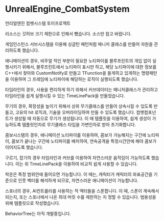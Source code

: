 # UnrealEngine_CombatSystem

언리얼엔진 컴뱃시스템 토이프로젝트


리소스는 깃허브 크기 제한으로 인해서 뺐습니다. 소스만 참고 바랍니다.


게임인스턴스 서브시스템을 이용해 싱글턴 패턴처럼 매니저 클래스를 만들어 자원을 관리하도록 했습니다.


애니메이션의 경우, 비주얼 적인 부분이 필요한 노티파이를 블루프린트의 개입 없이 실행시키기 위해서, 
블루프린트에서 노티파이 표시만 하고, 해당 노티파이에 대한 정보를 C++에서 찾아와 CustomNotify로 만들고 TFunction을 들게하고 있게하는 명령패턴을 이용하여
그 프레임에 노티파이에 해당하는 로직이 실행되도록 했습니다.


타임라인의 경우, 사용을 편리하게 하기 위해서 커브데이터는 매니저클래스가 관리하고 타임라인을 쉽게 실행시킬 수 있는 TimeLinePack을 만들었습니다.


무기의 경우, 확장성을 높이기 위해서 상위 무기클래스를 만들어 상속시킬 수 있도록 만들고, 고유의 hit 로직과, 기술을 오버라이딩하여 만들 수 있도록 했습니다.
컴뱃컴포넌트가 생성될 때 자동으로 무기가 생성됩니다. 이 때 템플릿을 이용하여, 쉽게 생성이 가능하도록 템플릿인자로 무기클래스 타입을 가변인자로 받아 초기화합니다. 


콤보시스템의 경우, 애니메이션 노티파이를 이용하여, 콤보가 가능해지는 구간에 노티파이, 콤보가 끝나는 구간에 노티파이를 배치하여, 연속공격을 특정시간안에 해야 콤보가 이어지도록 했습니다.


구르기, 잡기의 경우 타임라인과 커브를 이용하여 자연스러운 움직임이 가능하도록 했습니다. 이는 위 TimeLinePack을 이용하여 비교적 쉽게 사용할 수 있습니다.


락온은 특정 범위안에 들어오면 가능합니다. 이 때는, 캐릭터가 캐릭터의 좌표공간을 기준으로 인풋 벡터를 해석하게 되므로, 자연스러운 애니메이션이 가능합니다.


스포너의 경우, AI컨트롤러를 사용하는 적 액터들을 스폰합니다. 이 때, 스폰이 계속해서 되는지, 또는 스포너에서 나온 최대 머릿 수를 제한하는 지 정할 수 있습니다.
범용성을 위해 템플릿으로 작성했습니다.


BehaviorTree는 아직 개발중입니다.

